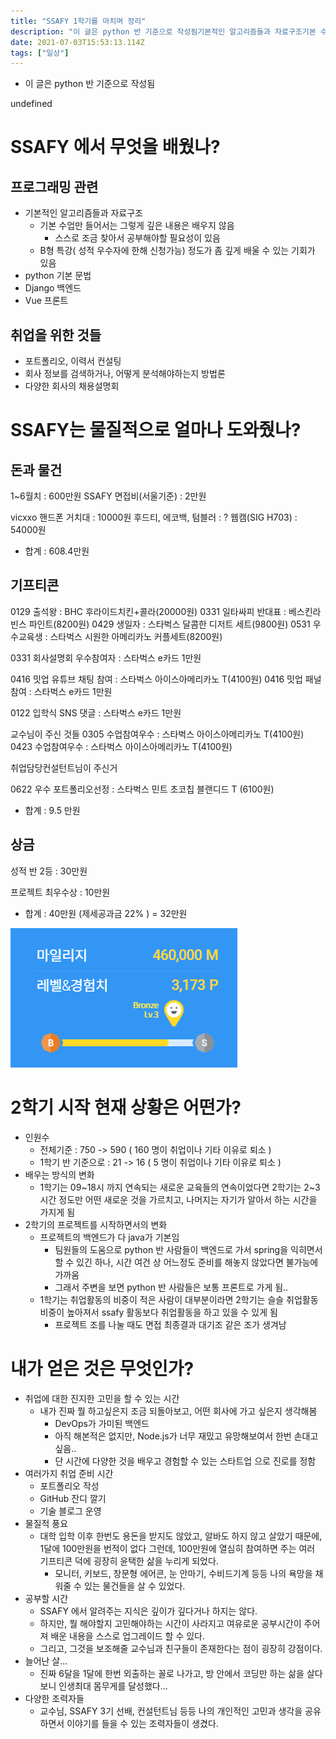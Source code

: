```yaml
---
title: "SSAFY 1학기를 마치며 정리"
description: "이 글은 python 반 기준으로 작성됨기본적인 알고리즘들과 자료구조기본 수업만 들어서는 그렇게 깊은 내용은 배우지 않음스스로 조금 찾아서 공부해야할 필요성이 있음B형 특강( 성적 우수자에 한해 신청가능)  정도가 좀 깊게 배울 수 있는 기회가 있음python 기본 문"
date: 2021-07-03T15:53:13.114Z
tags: ["일상"]
---
```

- 이 글은 python 반 기준으로 작성됨

undefined

# SSAFY 에서 무엇을 배웠나?



## 프로그래밍 관련

- 기본적인 알고리즘들과 자료구조
  - 기본 수업만 들어서는 그렇게 깊은 내용은 배우지 않음
    - 스스로 조금 찾아서 공부해야할 필요성이 있음
  - B형 특강( 성적 우수자에 한해 신청가능)  정도가 좀 깊게 배울 수 있는 기회가 있음
- python 기본 문법
- Django 백엔드
- Vue 프론트



## 취업을 위한 것들

- 포트폴리오, 이력서 컨설팅
- 회사 정보를 검색하거나, 어떻게 분석해야하는지 방법론
- 다양한 회사의 채용설명회



# SSAFY는 물질적으로 얼마나 도와줬나?



## 돈과 물건

1~6월치 : 600만원
SSAFY 면접비(서울기준) : 2만원

vicxxo 핸드폰 거치대 : 10000원
후드티, 에코백, 텀블러 : ?
웹캠(SIG H703) : 54000원



- 합계 : 608.4만원



## 기프티콘

0129 출석왕 : BHC 후라이드치킨+콜라(20000원)
0331 일타싸피 반대표 : 베스킨라빈스 파인트(8200원)
0429 생일자 : 스타벅스 달콤한 디저트 세트(9800원)
0531 우수교육생 : 스타벅스 시원한 아메리카노 커플세트(8200원)

0331 회사설명회 우수참여자 : 스타벅스 e카드 1만원

0416 밋업 유튜브 채팅 참여 : 스타벅스 아이스아메리카노 T(4100원)
0416 밋업 패널 참여 : 스타벅스 e카드 1만원

0122 입학식 SNS 댓글 : 스타벅스 e카드 1만원

교수님이 주신 것들
0305 수업참여우수 : 스타벅스 아이스아메리카노 T(4100원)
0423 수업참여우수 : 스타벅스 아이스아메리카노 T(4100원)

취업담당컨설턴트님이 주신거

0622 우수 포트폴리오선정 : 스타벅스 민트 초코칩 블랜디드 T (6100원)



- 합계 : 9.5 만원



## 상금

성적 반 2등 : 30만원

프로젝트 최우수상 : 10만원

- 합계 : 40만원 (제세공과금 22% ) = 32만원



![](../images/d9034345-1af2-42df-81ef-9dd76ca7e65a-image-20210704002412872.png)


# 2학기 시작 현재 상황은 어떤가?

- 인원수 
  - 전체기준 : 750 -> 590 ( 160 명이 취업이나 기타 이유로 퇴소 )
  - 1학기 반 기준으로 : 21 -> 16 ( 5 명이 취업이나 기타 이유로 퇴소 )
- 배우는 방식의 변화
  - 1학기는 09~18시 까지 연속되는 새로운 교육들의 연속이었다면
    2학기는 2~3시간 정도만 어떤 새로운 것을 가르치고, 나머지는 자기가 알아서 하는 시간을 가지게 됨
- 2학기의 프로젝트를 시작하면서의 변화
  - 프로젝트의 백엔드가 다 java가 기본임
    - 팀원들의 도움으로 python 반 사람들이 백엔드로 가서 spring을 익히면서 할 수 있긴 하나, 시간 여건 상 어느정도 준비를 해놓지 않았다면 불가능에 가까움
    - 그래서 주변을 보면 python 반 사람들은 보통 프론트로 가게 됨..
  - 1학기는 취업활동의 비중이 적은 사람이 대부분이라면 2학기는 슬슬 취업활동 비중이 높아져서 ssafy 활동보다 취업활동을 하고 있을 수 있게 됨
    - 프로젝트 조를 나눌 때도 면접 최종결과 대기조 같은 조가 생겨남





# 내가 얻은 것은 무엇인가?

- 취업에 대한 진지한 고민을 할 수 있는 시간
  - 내가 진짜 뭘 하고싶은지 조금 되돌아보고, 어떤 회사에 가고 싶은지 생각해봄
    - DevOps가 가미된 백엔드
    - 아직 해본적은 없지만, Node.js가 너무 재밌고 유망해보여서 한번 손대고 싶음..
    - 단 시간에 다양한 것을 배우고 경험할 수 있는 스타트업 으로 진로를 정함
- 여러가지 취업 준비 시간
  - 포트폴리오 작성
  - GitHub 잔디 깔기
  - 기술 블로그 운영
- 물질적 풍요
  - 대학 입학 이후 한번도 용돈을 받지도 않았고, 알바도 하지 않고 살았기 때문에, 1달에 100만원을 번적이 없다
    그런데, 100만원에 열심히 참여하면 주는 여러 기프티콘 덕에 굉장히 윤택한 삶을 누리게 되었다.
    - 모니터, 키보드, 창문형 에어콘, 눈 안마기, 수비드기계 등등 나의 욕망을 채워줄 수 있는 물건들을 살 수 있었다.
- 공부할 시간
  - SSAFY 에서 알려주는 지식은 깊이가 깊다거나 하지는 않다. 
  - 하지만, 뭘 해야할지 고민해야하는 시간이 사라지고 여유로운 공부시간이 주어져 배운 내용을 스스로 업그레이드 할 수 있다.
  - 그리고, 그것을 보조해줄 교수님과 친구들이 존재한다는 점이 굉장히 강점이다.
- 늘어난 살...
  - 진짜 6달을 1달에 한번 외출하는 꼴로 나가고, 방 안에서 코딩만 하는 삶을 살다보니 인생최대 몸무게를 달성했다...
- 다양한 조력자들
  - 교수님, SSAFY 3기 선배, 컨설턴트님 등등 나의 개인적인 고민과 생각을 공유하면서 이야기를 들을 수 있는 조력자들이 생겼다.

